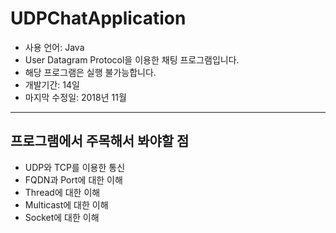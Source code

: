 # UDPChatApplication
- 사용 언어: Java
- User Datagram Protocol을 이용한 채팅 프로그램입니다.
- 해당 프로그램은 실행 불가능합니다.
- 개발기간: 14일
- 마지막 수정일: 2018년 11월

---
## 프로그램에서 주목해서 봐야할 점
- UDP와 TCP를 이용한 통신
- FQDN과 Port에 대한 이해
- Thread에 대한 이해
- Multicast에 대한 이해
- Socket에 대한 이해
